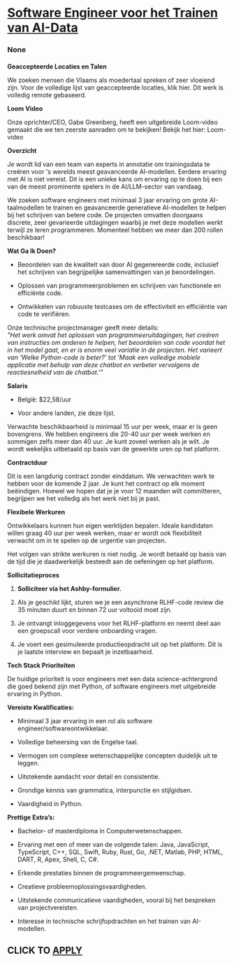# [Software Engineer voor het Trainen van AI-Data](https://www.remotewlb.com/apply/software-engineer-voor-het-trainen-van-ai-data-139703)  
### None  
####  

**Geaccepteerde Locaties en Talen**

We zoeken mensen die Vlaams als moedertaal spreken of zeer vloeiend zijn. Voor de volledige lijst van geaccepteerde locaties, klik hier. Dit werk is volledig remote gebaseerd.

 **Loom Video**

Onze oprichter/CEO, Gabe Greenberg, heeft een uitgebreide Loom-video gemaakt die we ten zeerste aanraden om te bekijken! Bekijk het hier: Loom-video

 **Overzicht**

Je wordt lid van een team van experts in annotatie om trainingsdata te creëren voor 's werelds meest geavanceerde AI-modellen. Eerdere ervaring met AI is niet vereist. Dit is een unieke kans om ervaring op te doen bij een van de meest prominente spelers in de AI/LLM-sector van vandaag.

We zoeken software engineers met minimaal 3 jaar ervaring om grote AI-taalmodellen te trainen en geavanceerde generatieve AI-modellen te helpen bij het schrijven van betere code. De projecten omvatten doorgaans discrete, zeer gevarieerde uitdagingen waarbij je met deze modellen werkt terwijl ze leren programmeren. Momenteel hebben we meer dan 200 rollen beschikbaar!

 **Wat Ga Ik Doen?**

  * Beoordelen van de kwaliteit van door AI gegenereerde code, inclusief het schrijven van begrijpelijke samenvattingen van je beoordelingen.

  * Oplossen van programmeerproblemen en schrijven van functionele en efficiënte code.

  * Ontwikkelen van robuuste testcases om de effectiviteit en efficiëntie van code te verifiëren.

Onze technische projectmanager geeft meer details:  
 _"Het werk omvat het oplossen van programmeeruitdagingen, het creëren van instructies om anderen te helpen, het beoordelen van code voordat het in het model gaat, en er is enorm veel variatie in de projecten. Het varieert van 'Welke Python-code is beter?' tot 'Maak een volledige mobiele applicatie met behulp van deze chatbot en verbeter vervolgens de reactiesnelheid van de chatbot.'”_

 **Salaris**

  * België: $22,58/uur

  * Voor andere landen, zie deze lijst.

Verwachte beschikbaarheid is minimaal 15 uur per week, maar er is geen bovengrens. We hebben engineers die 20-40 uur per week werken en sommigen zelfs meer dan 40 uur. Je kunt zoveel werken als je wilt. Je wordt wekelijks uitbetaald op basis van de gewerkte uren op het platform.

 **Contractduur**

Dit is een langdurig contract zonder einddatum. We verwachten werk te hebben voor de komende 2 jaar. Je kunt het contract op elk moment beëindigen. Hoewel we hopen dat je je voor 12 maanden wilt committeren, begrijpen we het volledig als het werk niet bij je past.

 **Flexibele Werkuren**

Ontwikkelaars kunnen hun eigen werktijden bepalen. Ideale kandidaten willen graag 40 uur per week werken, maar er wordt ook flexibiliteit verwacht om in te spelen op de urgentie van projecten.

Het volgen van strikte werkuren is niet nodig. Je wordt betaald op basis van de tijd die je daadwerkelijk besteedt aan de oefeningen op het platform.

 **Sollicitatieproces**

  1.  **Solliciteer via het Ashby-formulier.**

  2. Als je geschikt lijkt, sturen we je een asynchrone RLHF-code review die 35 minuten duurt en binnen 72 uur voltooid moet zijn.

  3. Je ontvangt inloggegevens voor het RLHF-platform en neemt deel aan een groepscall voor verdere onboarding vragen.

  4. Je voert een gesimuleerde productieopdracht uit op het platform. Dit is je laatste interview en bepaalt je inzetbaarheid.

 **Tech Stack Prioriteiten**

De huidige prioriteit is voor engineers met een data science-achtergrond die goed bekend zijn met Python, of software engineers met uitgebreide ervaring in Python.

 **Vereiste Kwalificaties:**

  * Minimaal 3 jaar ervaring in een rol als software engineer/softwareontwikkelaar.

  * Volledige beheersing van de Engelse taal.

  * Vermogen om complexe wetenschappelijke concepten duidelijk uit te leggen.

  * Uitstekende aandacht voor detail en consistentie.

  * Grondige kennis van grammatica, interpunctie en stijlgidsen.

  * Vaardigheid in Python.

 **Prettige Extra’s:**

  * Bachelor- of masterdiploma in Computerwetenschappen.

  * Ervaring met een of meer van de volgende talen: Java, JavaScript, TypeScript, C++, SQL, Swift, Ruby, Rust, Go, .NET, Matlab, PHP, HTML, DART, R, Apex, Shell, C, C#.

  * Erkende prestaties binnen de programmeergemeenschap.

  * Creatieve probleemoplossingsvaardigheden.

  * Uitstekende communicatieve vaardigheden, vooral bij het bespreken van projectvereisten.

  * Interesse in technische schrijfopdrachten en het trainen van AI-modellen.

  
## CLICK TO [APPLY](https://www.remotewlb.com/apply/software-engineer-voor-het-trainen-van-ai-data-139703)

